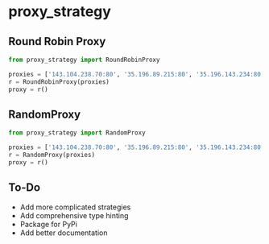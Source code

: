 # proxy_strategy

## Round Robin Proxy
```python
from proxy_strategy import RoundRobinProxy

proxies = ['143.104.238.70:80', '35.196.89.215:80', '35.196.143.234:80', '47.206.51.67:8080']
r = RoundRobinProxy(proxies)
proxy = r()
```

## RandomProxy
```python
from proxy_strategy import RandomProxy

proxies = ['143.104.238.70:80', '35.196.89.215:80', '35.196.143.234:80', '47.206.51.67:8080']
r = RandomProxy(proxies)
proxy = r()
```

## To-Do
* Add more complicated strategies
* Add comprehensive type hinting
* Package for PyPi
* Add better documentation
